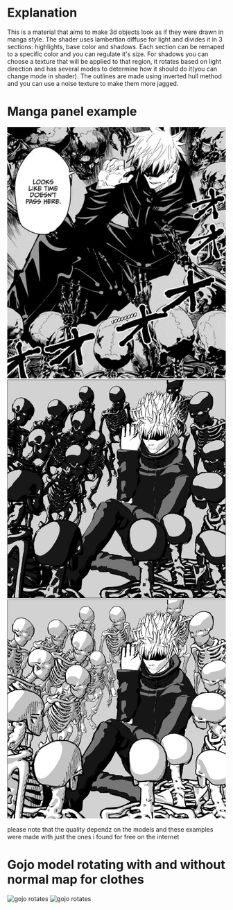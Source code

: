 # Explanation
This is a material that aims to make 3d objects look as if they were drawn in manga style. The shader uses lambertian diffuse for light and divides it in 3 sections: highlights, base color and shadows. Each section can be remaped to a specific color and you can regulate it's size. For shadows you can choose a texture that will be applied to that region, it rotates based on light direction and has several modes to determine how it should do it(you can change mode in shader). The outlines are made using inverted hull method and you can use a noise texture to make them more jagged.

# Manga panel example 
![gojo sealed](./Examples/Gojo-in-prison-realm-(reference).jpg)
![gojo sealed](./Examples/Gojo-in-prison-realm(dark-skeleton-version).jpg)
![gojo sealed](./Examples/Gojo-in-prison-realm(light-skeleton-version).jpg)

please note that the quality dependz on the models and these examples were made with just the ones i found for free on the internet 

# Gojo model rotating with and without normal map for clothes 
![gojo rotates](./Examples/Gojo-rotates(with-normal-map).gif)
![gojo rotates](./Examples/Gojo-rotates(without-normal-map).gif)
